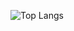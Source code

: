 ![Top Langs](https://github-readme-stats.vercel.app/api/top-langs/?username=matheusvilar2019&langs_count=8&theme=tokyonight)
